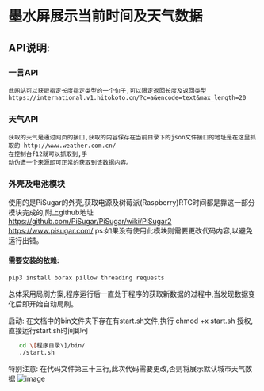 # 墨水屏展示当前时间及天气数据

## API说明:

### 一言API
    此网站可以获取指定长度指定类型的一个句子,可以限定返回长度及返回类型  https://international.v1.hitokoto.cn/?c=a&encode=text&max_length=20

### 天气API
    获取的天气是通过网页的接口,获取的内容保存在当前目录下的json文件接口的地址是在这里抓取的 http://www.weather.com.cn/
    在控制台f12就可以抓取到,手
    动伪造一个来源即可正常的获取到该数据内容。

### 外壳及电池模块
   使用的是PiSugar的外壳,获取电源及树莓派(Raspberry)RTC时间都是靠这一部分模块完成的,附上github地址 https://github.com/PiSugar/PiSugar/wiki/PiSugar2
     https://www.pisugar.com/
     ps:如果没有使用此模块则需要更改代码内容,以避免运行出错。


#### 需要安装的依赖:
```Bash
pip3 install borax pillow threading requests
```

总体采用局刷方案,程序运行后一直处于程序的获取新数据的过程中,当发现数据变化后即开始自动局刷。



启动:
   在文档中的bin文件夹下存在有start.sh文件,执行  chmod +x start.sh 授权, 直接运行start.sh时间即可 
```Bash
   cd \[程序目录\]/bin/
   ./start.sh
```
特别注意:
在代码文件第三十三行,此次代码需要更改,否则将展示默认城市天气数据
![image](https://raw.githubusercontent.com/huanglinsd/2.13-Ink-screen-clock/main/pic/IMG_1245.JPG)
